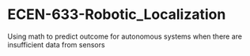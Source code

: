 # ECEN-633-Robotic_Localization

Using math to predict outcome for autonomous systems when there are insufficient data from sensors